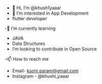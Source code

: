 - 👋 Hi, I’m @khush1yaaar
- 👀 I’m interested in App Development
- flutter developer
  
-🌱 I’m currently learning
-  JAVA
-  Data Structures
-  I’m looking to contribute in Open Source
  
-📫 How to reach me
- Email- ksoni.param@gmail.com
- Instagram - @khushi_yaaar

<!---
khush1yaaar/khush1yaaar is a ✨ special ✨ repository because its `README.md` (this file) appears on your GitHub profile.
You can click the Preview link to take a look at your changes.
--->
